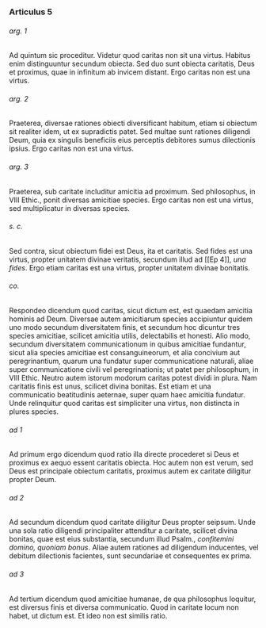 ### Articulus 5

###### arg. 1
Ad quintum sic proceditur. Videtur quod caritas non sit una virtus. Habitus enim distinguuntur secundum obiecta. Sed duo sunt obiecta caritatis, Deus et proximus, quae in infinitum ab invicem distant. Ergo caritas non est una virtus.

###### arg. 2
Praeterea, diversae rationes obiecti diversificant habitum, etiam si obiectum sit realiter idem, ut ex supradictis patet. Sed multae sunt rationes diligendi Deum, quia ex singulis beneficiis eius perceptis debitores sumus dilectionis ipsius. Ergo caritas non est una virtus.

###### arg. 3
Praeterea, sub caritate includitur amicitia ad proximum. Sed philosophus, in VIII Ethic., ponit diversas amicitiae species. Ergo caritas non est una virtus, sed multiplicatur in diversas species.

###### s. c.
Sed contra, sicut obiectum fidei est Deus, ita et caritatis. Sed fides est una virtus, propter unitatem divinae veritatis, secundum illud ad [[Ep 4]], *una fides*. Ergo etiam caritas est una virtus, propter unitatem divinae bonitatis.

###### co.
Respondeo dicendum quod caritas, sicut dictum est, est quaedam amicitia hominis ad Deum. Diversae autem amicitiarum species accipiuntur quidem uno modo secundum diversitatem finis, et secundum hoc dicuntur tres species amicitiae, scilicet amicitia utilis, delectabilis et honesti. Alio modo, secundum diversitatem communicationum in quibus amicitiae fundantur, sicut alia species amicitiae est consanguineorum, et alia concivium aut peregrinantium, quarum una fundatur super communicatione naturali, aliae super communicatione civili vel peregrinationis; ut patet per philosophum, in VIII Ethic. Neutro autem istorum modorum caritas potest dividi in plura. Nam caritatis finis est unus, scilicet divina bonitas. Est etiam et una communicatio beatitudinis aeternae, super quam haec amicitia fundatur. Unde relinquitur quod caritas est simpliciter una virtus, non distincta in plures species.

###### ad 1
Ad primum ergo dicendum quod ratio illa directe procederet si Deus et proximus ex aequo essent caritatis obiecta. Hoc autem non est verum, sed Deus est principale obiectum caritatis, proximus autem ex caritate diligitur propter Deum.

###### ad 2
Ad secundum dicendum quod caritate diligitur Deus propter seipsum. Unde una sola ratio diligendi principaliter attenditur a caritate, scilicet divina bonitas, quae est eius substantia, secundum illud Psalm., *confitemini domino, quoniam bonus*. Aliae autem rationes ad diligendum inducentes, vel debitum dilectionis facientes, sunt secundariae et consequentes ex prima.

###### ad 3
Ad tertium dicendum quod amicitiae humanae, de qua philosophus loquitur, est diversus finis et diversa communicatio. Quod in caritate locum non habet, ut dictum est. Et ideo non est similis ratio.

